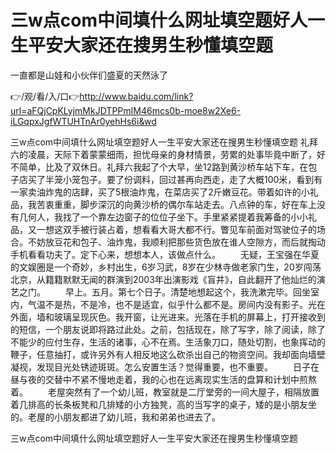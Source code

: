 # 三w点com中间填什么网址填空题好人一生平安大家还在搜男生秒懂填空题
一直都是山娃和小伙伴们盛夏的天然泳了

👉/观/看/入/口👉http://www.baidu.com/link?url=aFQjCpKLyjmMkJDTPPmIM46mcs0b-moe8w2Xe6-iLGqpxJgfWTUHTnAr0yehHs6i&wd

三w点com中间填什么网址填空题好人一生平安大家还在搜男生秒懂填空题	礼拜六的凌晨，天际下着蒙蒙细雨，担忧母亲的身材情景，劳累的处事毕竟中断了，好不简单，比及了双休日。礼拜六我起了个大早，坐12路到黄沙桥车站下车，在包子店买了半笼小笼包子。要了份调料，回过甚再向西走，走了大概100米，看到有一家卖油炸鬼的店肆，买了5根油炸鬼，在菜店买了2斤嫩豆花。带着如许的小礼品，我苦衷重重，脚步深沉的向黄沙桥的偶尔车站走去。八点钟的车，好在车上没有几何人，我找了一个靠左边窗子的位位子坐下。手里紧紧提着我筹备的小小礼品，又一想这双手被行装占着，想看看大哥大都不行。瞥见车前面对驾驶位子的场合。不妨放豆花和包子、油炸鬼，我顺利把那些货色放在谁人空隙方，而后就掏动手机看看功夫了。定下心来，想想本人，该做点什么。
　　无疑，王宝强在华夏的文娱圈是一个奇妙，乡村出生，6岁习武，8岁在少林寺做老家门生，20岁闯荡北京，从籍籍默默无闻的群演到2003年出演影戏《盲井》，自此翻开了他灿烂的演艺之门。
　　早上。五月。第七个日子。清楚地想起这个，我洗漱完毕。回坐室内，气温不是热，不是冷，也不是适宜，似乎什么都不是。房间内没有影子。光在外面，墙和玻璃呈现灰色。我开窗，让光进来。光落在手机的屏幕上，打开接收到的短信，一个朋友说即将路过此处。之前，包括现在，除了写字，除了阅读，除了不能少的应付生存，生活的诸事，心不在焉。生活象刀口，随处切割，也象挥动的鞭子，任意抽打，或许另外有人相反地这么砍杀出自己的物资空间。我却面向墙壁凝视，发现目光处锈迹斑斑。怎么安置生活？觉得重要，也不重要。
　　日子在昼与夜的交替中不紧不慢地走着，我的心也在远离现实生活的盘算和计划中煎熬着。
　　老屋突然有了一个幼儿班，教室就是二厅堂旁的一间大屋子，相隔放置着几排高的长条板凳和几排矮的小方独凳，高的当写字的桌子，矮的是小朋友坐的。老屋的小朋友都进了幼儿班，我和弟弟也进去了。

三w点com中间填什么网址填空题好人一生平安大家还在搜男生秒懂填空题
